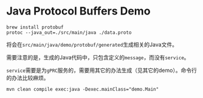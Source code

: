 Java Protocol Buffers Demo
=======================

```
brew install protobuf
protoc --java_out=./src/main/java ./data.proto
```

将会在`src/main/java/demo/protobuf/generated`生成相关的Java文件。

需要注意的是，生成的Java代码中，只包含定义的`message`，而没有`service`。

`service`需要是为`gPRC`服务的，需要用其它的办法生成（见其它的demo）。命令行的办法比较麻烦。

```
mvn clean compile exec:java -Dexec.mainClass="demo.Main"
```